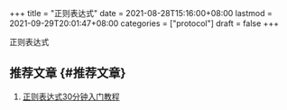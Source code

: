 +++
title = "正则表达式"
date = 2021-08-28T15:16:00+08:00
lastmod = 2021-09-29T20:01:47+08:00
categories = ["protocol"]
draft = false
+++

正则表达式

<!--more-->


## 推荐文章 {#推荐文章}

1.  [正则表达式30分钟入门教程](http://help.locoy.com/Document/Learn%5FRegex%5FFor%5F30%5FMinutes.htm)